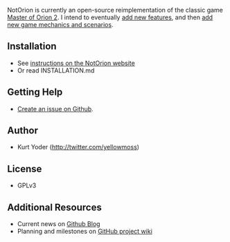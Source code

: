 NotOrion is currently an open-source reimplementation of the classic game 
[Master of Orion 2](http://en.wikipedia.org/wiki/Master_of_Orion_II:_Battle_at_Antares). I intend
to eventually [add new features](https://github.com/greenmoss/NotOrion/wiki/Version-2), and then 
[add new game mechanics and scenarios](https://github.com/greenmoss/NotOrion/wiki/Version-3).

Installation
------------

* See [instructions on the NotOrion website](http://greenmoss.github.io/NotOrion/installation.html)
* Or read INSTALLATION.md

Getting Help
------------

* [Create an issue on Github](https://github.com/greenmoss/NotOrion/issues).

Author
------

* Kurt Yoder (http://twitter.com/yellowmoss)

License
-------

* GPLv3

Additional Resources
--------------------

* Current news on [Github Blog](http://greenmoss.github.io/NotOrion)
* Planning and milestones on [GitHub project wiki](https://github.com/greenmoss/NotOrion/wiki/Planning)
